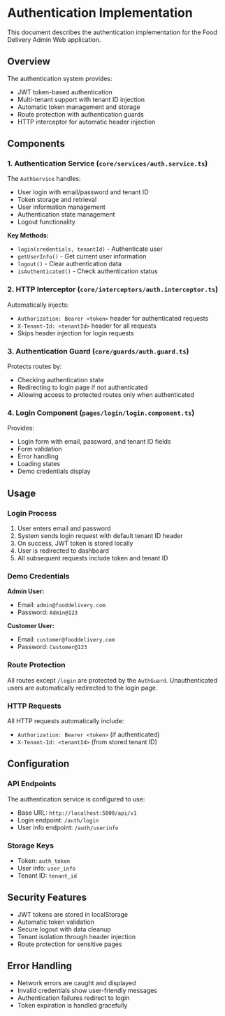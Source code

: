 # Authentication Implementation

This document describes the authentication implementation for the Food Delivery Admin Web application.

## Overview

The authentication system provides:
- JWT token-based authentication
- Multi-tenant support with tenant ID injection
- Automatic token management and storage
- Route protection with authentication guards
- HTTP interceptor for automatic header injection

## Components

### 1. Authentication Service (`core/services/auth.service.ts`)

The `AuthService` handles:
- User login with email/password and tenant ID
- Token storage and retrieval
- User information management
- Authentication state management
- Logout functionality

**Key Methods:**
- `login(credentials, tenantId)` - Authenticate user
- `getUserInfo()` - Get current user information
- `logout()` - Clear authentication data
- `isAuthenticated()` - Check authentication status

### 2. HTTP Interceptor (`core/interceptors/auth.interceptor.ts`)

Automatically injects:
- `Authorization: Bearer <token>` header for authenticated requests
- `X-Tenant-Id: <tenantId>` header for all requests
- Skips header injection for login requests

### 3. Authentication Guard (`core/guards/auth.guard.ts`)

Protects routes by:
- Checking authentication state
- Redirecting to login page if not authenticated
- Allowing access to protected routes only when authenticated

### 4. Login Component (`pages/login/login.component.ts`)

Provides:
- Login form with email, password, and tenant ID fields
- Form validation
- Error handling
- Loading states
- Demo credentials display

## Usage

### Login Process

1. User enters email and password
2. System sends login request with default tenant ID header
3. On success, JWT token is stored locally
4. User is redirected to dashboard
5. All subsequent requests include token and tenant ID

### Demo Credentials

**Admin User:**
- Email: `admin@fooddelivery.com`
- Password: `Admin@123`

**Customer User:**
- Email: `customer@fooddelivery.com`
- Password: `Customer@123`

### Route Protection

All routes except `/login` are protected by the `AuthGuard`. Unauthenticated users are automatically redirected to the login page.

### HTTP Requests

All HTTP requests automatically include:
- `Authorization: Bearer <token>` (if authenticated)
- `X-Tenant-Id: <tenantId>` (from stored tenant ID)

## Configuration

### API Endpoints

The authentication service is configured to use:
- Base URL: `http://localhost:5000/api/v1`
- Login endpoint: `/auth/login`
- User info endpoint: `/auth/userinfo`

### Storage Keys

- Token: `auth_token`
- User info: `user_info`
- Tenant ID: `tenant_id`

## Security Features

- JWT tokens are stored in localStorage
- Automatic token validation
- Secure logout with data cleanup
- Tenant isolation through header injection
- Route protection for sensitive pages

## Error Handling

- Network errors are caught and displayed
- Invalid credentials show user-friendly messages
- Authentication failures redirect to login
- Token expiration is handled gracefully

